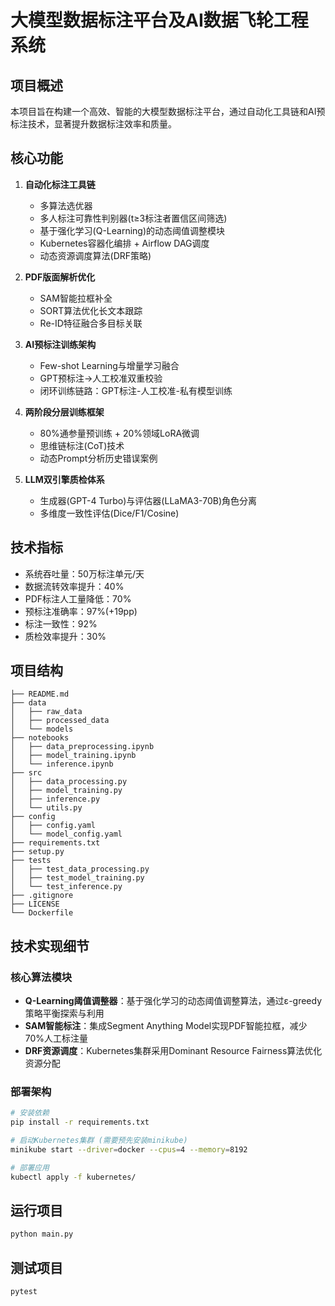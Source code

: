 # 大模型数据标注平台及AI数据飞轮工程系统

## 项目概述
本项目旨在构建一个高效、智能的大模型数据标注平台，通过自动化工具链和AI预标注技术，显著提升数据标注效率和质量。

## 核心功能
1. **自动化标注工具链**
   - 多算法选优器
   - 多人标注可靠性判别器(t≥3标注者置信区间筛选)
   - 基于强化学习(Q-Learning)的动态阈值调整模块
   - Kubernetes容器化编排 + Airflow DAG调度
   - 动态资源调度算法(DRF策略)

2. **PDF版面解析优化**
   - SAM智能拉框补全
   - SORT算法优化长文本跟踪
   - Re-ID特征融合多目标关联

3. **AI预标注训练架构**
   - Few-shot Learning与增量学习融合
   - GPT预标注→人工校准双重校验
   - 闭环训练链路：GPT标注-人工校准-私有模型训练

4. **两阶段分层训练框架**
   - 80%通参量预训练 + 20%领域LoRA微调
   - 思维链标注(CoT)技术
   - 动态Prompt分析历史错误案例

5. **LLM双引擎质检体系**
   - 生成器(GPT-4 Turbo)与评估器(LLaMA3-70B)角色分离
   - 多维度一致性评估(Dice/F1/Cosine)

## 技术指标
- 系统吞吐量：50万标注单元/天
- 数据流转效率提升：40%
- PDF标注人工量降低：70%
- 预标注准确率：97%(+19pp)
- 标注一致性：92%
- 质检效率提升：30%

## 项目结构
```
├── README.md
├── data
│   ├── raw_data
│   ├── processed_data
│   └── models
├── notebooks
│   ├── data_preprocessing.ipynb
│   ├── model_training.ipynb
│   └── inference.ipynb
├── src
│   ├── data_processing.py
│   ├── model_training.py
│   ├── inference.py
│   └── utils.py
├── config
│   ├── config.yaml
│   └── model_config.yaml
├── requirements.txt
├── setup.py
├── tests
│   ├── test_data_processing.py
│   ├── test_model_training.py
│   └── test_inference.py
├── .gitignore
├── LICENSE
└── Dockerfile
```
## 技术实现细节

### 核心算法模块
- **Q-Learning阈值调整器**：基于强化学习的动态阈值调整算法，通过ε-greedy策略平衡探索与利用
- **SAM智能标注**：集成Segment Anything Model实现PDF智能拉框，减少70%人工标注量
- **DRF资源调度**：Kubernetes集群采用Dominant Resource Fairness算法优化资源分配

### 部署架构
```bash
# 安装依赖
pip install -r requirements.txt

# 启动Kubernetes集群 (需要预先安装minikube)
minikube start --driver=docker --cpus=4 --memory=8192

# 部署应用
kubectl apply -f kubernetes/
```
## 运行项目
```bash
python main.py
```
## 测试项目
```bash
pytest